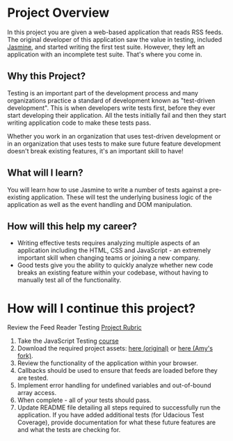 # Project Overview

In this project you are given a web-based application that reads RSS feeds. The original developer of this application saw the value in testing, included [Jasmine](http://jasmine.github.io/), and started writing the first test suite. However, they left an application with an incomplete test suite. That's where you come in.


## Why this Project?

Testing is an important part of the development process and many organizations practice a standard of development known as "test-driven development". This is when developers write tests first, before they ever start developing their application. All the tests initially fail and then they start writing application code to make these tests pass.

Whether you work in an organization that uses test-driven development or in an organization that uses tests to make sure future feature development doesn't break existing features, it's an important skill to have!


## What will I learn?

You will learn how to use Jasmine to write a number of tests against a pre-existing application. These will test the underlying business logic of the application as well as the event handling and DOM manipulation.


## How will this help my career?

* Writing effective tests requires analyzing multiple aspects of an application including the HTML, CSS and JavaScript - an extremely important skill when changing teams or joining a new company.
* Good tests give you the ability to quickly analyze whether new code breaks an existing feature within your codebase, without having to manually test all of the functionality.


# How will I continue this project?

Review the Feed Reader Testing [Project Rubric](https://review.udacity.com/#!/projects/3442558598/rubric)

1. Take the JavaScript Testing [course](https://www.udacity.com/course/ud549)
2. Download the required project assets: [here (original)](http://github.com/udacity/frontend-nanodegree-feedreader) or [here (Amy's fork)](https://github.com/amyFEND/frontend-nanodegree-feedreader).
3. Review the functionality of the application within your browser.
4. Callbacks should be used to ensure that feeds are loaded before they are tested.
5. Implement error handling for undefined variables and out-of-bound array access.
6. When complete - all of your tests should pass.
7. Update README file detailing all steps required to successfully run the application. If you have added additional tests (for Udacious Test Coverage),  provide documentation for what these future features are and what the tests are checking for.
